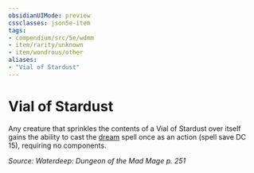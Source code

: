 ```yaml
---
obsidianUIMode: preview
cssclasses: json5e-item
tags:
- compendium/src/5e/wdmm
- item/rarity/unknown
- item/wondrous/other
aliases: 
- "Vial of Stardust"
---
```

# Vial of Stardust



Any creature that sprinkles the contents of a Vial of Stardust over itself gains the ability to cast the [dream](Mechanics/spells/dream.md) spell once as an action (spell save DC 15), requiring no components.

*Source: Waterdeep: Dungeon of the Mad Mage p. 251*